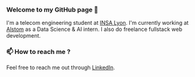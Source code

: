 ### Welcome to my GitHub page 👋
I'm a telecom engineering student at [INSA Lyon](https://www.insa-lyon.fr). 
I'm currently working at [Alstom](https://www.alstom.com) as a Data Science & AI intern.
I also do freelance fullstack web development.

### 📫 How to reach me ?
Feel free to reach me out through [LinkedIn](https://www.linkedin.com/in/nicolas-levrard-6b65b51a9/).
